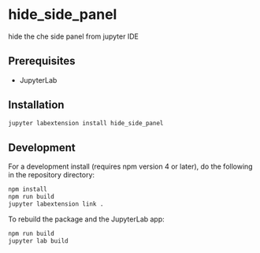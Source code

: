 # hide_side_panel

hide the che side panel from jupyter IDE


## Prerequisites

* JupyterLab

## Installation

```bash
jupyter labextension install hide_side_panel
```

## Development

For a development install (requires npm version 4 or later), do the following in the repository directory:

```bash
npm install
npm run build
jupyter labextension link .
```

To rebuild the package and the JupyterLab app:

```bash
npm run build
jupyter lab build
```

